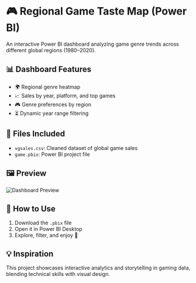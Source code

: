 # 🎮 Regional Game Taste Map (Power BI)

An interactive Power BI dashboard analyzing game genre trends across different global regions (1980–2020).

## 📊 Dashboard Features
- 🌍 Regional genre heatmap
- 📈 Sales by year, platform, and top games
- 🎮 Genre preferences by region
- ⏳ Dynamic year range filtering


## 📁 Files Included
- `vgsales.csv`: Cleaned dataset of global game sales
- `game.pbix`: Power BI project file

## 🖼️ Preview
![Dashboard Preview](assets/dashboard-preview.png)

## 🚀 How to Use
1. Download the `.pbix` file
2. Open it in Power BI Desktop
3. Explore, filter, and enjoy 🎉

## 💡 Inspiration
This project showcases interactive analytics and storytelling in gaming data, blending technical skills with visual design.

